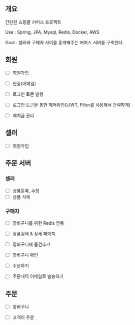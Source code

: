 ## 개요
간단한 쇼핑몰 커머스 프로젝트

Use : Spring, JPA, Mysql, Redis, Docker, AWS

Goal : 셀러와 구매자 사이를 중개해주는 커머스 서버를 구축한다.

## 회원
- [ ] 회원가입
- [ ] 인증(이메일)
- [ ] 로그인 토큰 발행
- [ ] 로그인 토큰을 통한 제어확인()JWT, Filter를 사용해서 간략하게)
- [ ] 예치금 관리
 

## 셀러
- [ ] 회원가입

## 주문 서버

### 셀러
- [ ] 상품등록, 수정
- [ ] 상품 삭제

### 구매자
- [ ] 장바구니를 위한 Redis 연동
- [ ] 상품검색 & 상세 페이지
- [ ] 장바구니에 물건추가
- [ ] 장바구니 확인
- [ ] 주문하기
- [ ] 주문내역 이메일로 발송하기

 
 ## 주문
- [ ] 장바구니
- [ ] 고객이 주문
 
